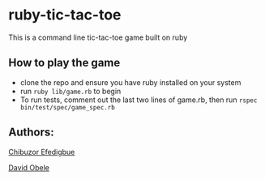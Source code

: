 # ruby-tic-tac-toe

This is a command line tic-tac-toe game built on ruby 

## How to play the game
 * clone the repo and ensure you have ruby installed on your system
 * run `ruby lib/game.rb` to begin
 * To run tests, comment out the last two lines of game.rb, then run `rspec bin/test/spec/game_spec.rb`

## Authors: 

[Chibuzor Efedigbue](https://www.github.com/uzorjchibuzor)

[David Obele](https://www.github.com/mrobele)
